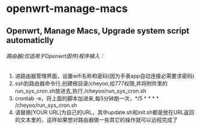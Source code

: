 # openwrt-manage-macs
## Openwrt, Manage Macs, Upgrade system script automaticlly

###### 路由器(仅适用于Openwrt固件)程序植入：
1. 进路由器管理界面，设置wifi名称和密码(因为手表app自动连接必需要求密码)
2. ssh到路由器命令行,创建根目录/cheyoo,给777权限,并将附件里的run_sys_cron.sh放进去,执行./cheyoo/run_sys_cron.sh
3. crontab -e，将上面的脚本加进来,每5分钟跑一次，*/5 * * * * /cheyoo/run_sys_cron.sh
4. 请替换[YOUR URL]为自己的URL，其中update.sh和init.sh都是放在URL返回的文本里的，这样如果想对路由器做一些其它的操作就可以远程完成了
